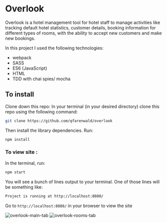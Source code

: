 # Overlook

Overlook is a hotel management tool for hotel staff to manage activities like tracking default hotel statistics, customer details, booking information for different types of rooms, with the ability to accept new customers and make new bookings.

In this project I used the following technologies:

- webpack
- SASS
- ES6 (JavaScript)
- HTML
- TDD with chai spies/ mocha

## To install

Clone down this repo:
In your terminal (in your desired directory) clone this repo using the following command:
```bash
git clone https://github.com/qfarenwald/overlook
```

Then install the library dependencies. Run:

```bash
npm install
```

### To view site :

In the terminal, run:

```bash
npm start
```

You will see a bunch of lines output to your terminal. One of those lines will be something like:

```bash
Project is running at http://localhost:8080/
```

Go to `http://localhost:8080/` in your browser to view the site

![overlook-main-tab](https://user-images.githubusercontent.com/46699896/65103494-f55bef00-d9bd-11e9-807e-ace69b88e41d.png)
![overlook-rooms-tab](https://user-images.githubusercontent.com/46699896/65103500-f9880c80-d9bd-11e9-9f43-712e6c4d5820.png)
